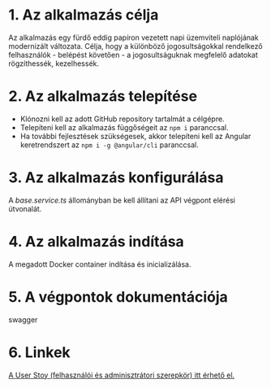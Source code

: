 # 1. Az alkalmazás célja

Az alkalmazás egy fürdő eddig papíron vezetett napi üzemviteli naplójának modernizált változata. Célja, hogy a különböző jogosultságokkal rendelkező felhasználók - belépést követően - a jogosultságuknak megfelelő adatokat rögzíthessék, kezelhessék.

# 2. Az alkalmazás telepítése
- Klónozni kell az adott GitHub repository tartalmát a célgépre.
- Telepíteni kell az alkalmazás függőségeit az `npm i` paranccsal.
- Ha további fejlesztések szükségesek, akkor telepíteni kell az Angular keretrendszert az `npm i -g @angular/cli` paranccsal.

# 3. Az alkalmazás konfigurálása
A _base.service.ts_ állományban be kell állítani az API végpont elérési útvonalát.

# 4. Az alkalmazás indítása
A megadott Docker container indítása és inicializálása.

# 5. A végpontok dokumentációja
swagger

# 6. Linkek
[A User Stoy (felhasználói és adminisztrátori szerepkör) itt érhető el.](https://github.com/rhetesi/spa-daily-report/blob/main/README.md)
